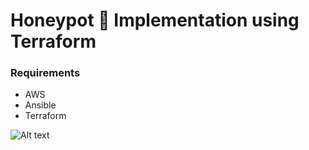 # Honeypot 🍯 Implementation using Terraform
### Requirements
* AWS
* Ansible
* Terraform

![Alt text](../honeypot.drawio.png)
